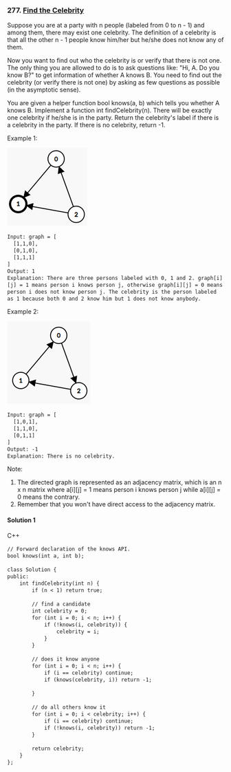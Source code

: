 ### 277\. [Find the Celebrity](https://leetcode.com/problems/find-the-celebrity/)

Suppose you are at a party with n people (labeled from 0 to n - 1) and among them, there may exist one celebrity. The definition of a celebrity is that all the other n - 1 people know him/her but he/she does not know any of them.

Now you want to find out who the celebrity is or verify that there is not one. The only thing you are allowed to do is to ask questions like: "Hi, A. Do you know B?" to get information of whether A knows B. You need to find out the celebrity (or verify there is not one) by asking as few questions as possible (in the asymptotic sense).

You are given a helper function bool knows(a, b) which tells you whether A knows B. Implement a function int findCelebrity(n). There will be exactly one celebrity if he/she is in the party. Return the celebrity's label if there is a celebrity in the party. If there is no celebrity, return -1.


Example 1:

![alt text](277_example_1_bold.png)

```
Input: graph = [
  [1,1,0],
  [0,1,0],
  [1,1,1]
]
Output: 1
Explanation: There are three persons labeled with 0, 1 and 2. graph[i][j] = 1 means person i knows person j, otherwise graph[i][j] = 0 means person i does not know person j. The celebrity is the person labeled as 1 because both 0 and 2 know him but 1 does not know anybody.
```
Example 2:

![alt text](277_example_2.png)

```
Input: graph = [
  [1,0,1],
  [1,1,0],
  [0,1,1]
]
Output: -1
Explanation: There is no celebrity.
```

Note:

1. The directed graph is represented as an adjacency matrix, which is an n x n matrix where a[i][j] = 1 means person i knows person j while a[i][j] = 0 means the contrary.
2. Remember that you won't have direct access to the adjacency matrix.

#### Solution 1

C++

```
// Forward declaration of the knows API.
bool knows(int a, int b);

class Solution {
public:
    int findCelebrity(int n) {
        if (n < 1) return true;
        
        // find a candidate
        int celebrity = 0;
        for (int i = 0; i < n; i++) {
            if (!knows(i, celebrity)) {
                celebrity = i;
            }
        }
        
        // does it know anyone
        for (int i = 0; i < n; i++) {
            if (i == celebrity) continue;
            if (knows(celebrity, i)) return -1;
            
        }
        
        // do all others know it
        for (int i = 0; i < celebrity; i++) {
            if (i == celebrity) continue;
            if (!knows(i, celebrity)) return -1;
        }
        
        return celebrity;
    }
};
```
